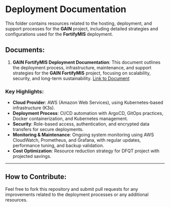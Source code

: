 # Deployment Documentation

This folder contains resources related to the hosting, deployment, and support processes for the **GAIN** project, including detailed strategies and configurations used for the **FortifyMIS** deployment.

## Documents:
1. **GAIN FortifyMIS Deployment Documentation**: This document outlines the deployment process, infrastructure, maintenance, and support strategies for the **GAIN FortifyMIS** project, focusing on scalability, security, and long-term sustainability. [Link to Document](Deployment-Documentation/GAIN_FortifyMIS_Deployment_Documentation.pdf)

### Key Highlights:
- **Cloud Provider**: AWS (Amazon Web Services), using Kubernetes-based infrastructure (K3s).
- **Deployment Process**: CI/CD automation with ArgoCD, GitOps practices, Docker containerization, and Kubernetes management.
- **Security**: Role-based access, authentication, and encrypted data transfers for secure deployments.
- **Monitoring & Maintenance**: Ongoing system monitoring using AWS CloudWatch, Prometheus, and Grafana, with regular updates, performance tuning, and backup validation.
- **Cost Optimization**: Resource reduction strategy for DFQT project with projected savings.

---

## How to Contribute:
Feel free to fork this repository and submit pull requests for any improvements related to the deployment processes or any additional resources.


